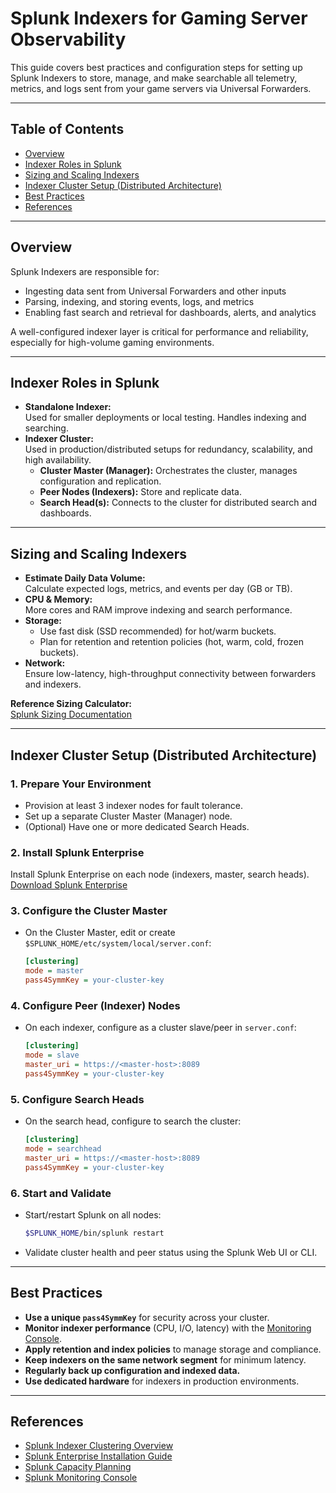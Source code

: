 # Splunk Indexers for Gaming Server Observability

This guide covers best practices and configuration steps for setting up Splunk Indexers to store, manage, and make searchable all telemetry, metrics, and logs sent from your game servers via Universal Forwarders.

---

## Table of Contents

- [Overview](#overview)
- [Indexer Roles in Splunk](#indexer-roles-in-splunk)
- [Sizing and Scaling Indexers](#sizing-and-scaling-indexers)
- [Indexer Cluster Setup (Distributed Architecture)](#indexer-cluster-setup-distributed-architecture)
- [Best Practices](#best-practices)
- [References](#references)

---

## Overview

Splunk Indexers are responsible for:

- Ingesting data sent from Universal Forwarders and other inputs
- Parsing, indexing, and storing events, logs, and metrics
- Enabling fast search and retrieval for dashboards, alerts, and analytics

A well-configured indexer layer is critical for performance and reliability, especially for high-volume gaming environments.

---

## Indexer Roles in Splunk

- **Standalone Indexer:**  
  Used for smaller deployments or local testing. Handles indexing and searching.
- **Indexer Cluster:**  
  Used in production/distributed setups for redundancy, scalability, and high availability.
  - **Cluster Master (Manager):** Orchestrates the cluster, manages configuration and replication.
  - **Peer Nodes (Indexers):** Store and replicate data.
  - **Search Head(s):** Connects to the cluster for distributed search and dashboards.

---

## Sizing and Scaling Indexers

- **Estimate Daily Data Volume:**  
  Calculate expected logs, metrics, and events per day (GB or TB).
- **CPU & Memory:**  
  More cores and RAM improve indexing and search performance.
- **Storage:**
  - Use fast disk (SSD recommended) for hot/warm buckets.
  - Plan for retention and retention policies (hot, warm, cold, frozen buckets).
- **Network:**  
  Ensure low-latency, high-throughput connectivity between forwarders and indexers.

**Reference Sizing Calculator:**  
[Splunk Sizing Documentation](https://docs.splunk.com/Documentation/Splunk/latest/Capacity/Summaryofperformancerecommendations)

---

## Indexer Cluster Setup (Distributed Architecture)

### 1. Prepare Your Environment

- Provision at least 3 indexer nodes for fault tolerance.
- Set up a separate Cluster Master (Manager) node.
- (Optional) Have one or more dedicated Search Heads.

### 2. Install Splunk Enterprise

Install Splunk Enterprise on each node (indexers, master, search heads).  
[Download Splunk Enterprise](https://www.splunk.com/en_us/download/splunk-enterprise.html)

### 3. Configure the Cluster Master

- On the Cluster Master, edit or create `$SPLUNK_HOME/etc/system/local/server.conf`:
  ```ini
  [clustering]
  mode = master
  pass4SymmKey = your-cluster-key
  ```

### 4. Configure Peer (Indexer) Nodes

- On each indexer, configure as a cluster slave/peer in `server.conf`:
  ```ini
  [clustering]
  mode = slave
  master_uri = https://<master-host>:8089
  pass4SymmKey = your-cluster-key
  ```

### 5. Configure Search Heads

- On the search head, configure to search the cluster:
  ```ini
  [clustering]
  mode = searchhead
  master_uri = https://<master-host>:8089
  pass4SymmKey = your-cluster-key
  ```

### 6. Start and Validate

- Start/restart Splunk on all nodes:
  ```bash
  $SPLUNK_HOME/bin/splunk restart
  ```
- Validate cluster health and peer status using the Splunk Web UI or CLI.

---

## Best Practices

- **Use a unique `pass4SymmKey`** for security across your cluster.
- **Monitor indexer performance** (CPU, I/O, latency) with the [Monitoring Console](https://docs.splunk.com/Documentation/Splunk/latest/MonitoringConsole/MCoverview).
- **Apply retention and index policies** to manage storage and compliance.
- **Keep indexers on the same network segment** for minimum latency.
- **Regularly back up configuration and indexed data.**
- **Use dedicated hardware** for indexers in production environments.

---

## References

- [Splunk Indexer Clustering Overview](https://docs.splunk.com/Documentation/Splunk/latest/Indexer/Aboutclusters)
- [Splunk Enterprise Installation Guide](https://docs.splunk.com/Documentation/Splunk/latest/Installation/InstallSplunk)
- [Splunk Capacity Planning](https://docs.splunk.com/Documentation/Splunk/latest/Capacity/CapacityplanningforSplunkEnterprise)
- [Splunk Monitoring Console](https://docs.splunk.com/Documentation/Splunk/latest/MonitoringConsole/MCoverview)
